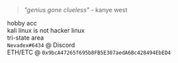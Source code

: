 <!---
- 👋 Hi, I’m @nevadex
- 👀 I’m interested in ... Low-level computing and cybersec
- 🌱 I’m currently learning ... Front-end development (python bald) / MVC
- 📁 Past projects ... Minecraft server addons, Discord bots, Xamarin MVC apps
- 💞️ I’m looking to collaborate on ... Collaboration? Pfft
- 📫 How to reach me ... Nevadex#6434 on Discord
- 💵 ETH/ETC ... `0x9bcA47265f695b8FB5E307aedA6Bc428494EbED4`
--->

> *"genius gone clueless"* - kanye west  
  
hobby acc  
kali linux is not hacker linux  
tri-state area  
`Nevadex#6434` @ Discord  
ETH/ETC @ `0x9bcA47265f695b8FB5E307aedA6Bc428494EbED4`  

<!---
nevadex/nevadex is a ✨ special ✨ repository because its `README.md` (this file) appears on your GitHub profile.
You can click the Preview link to take a look at your changes.
--->

